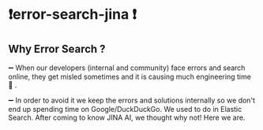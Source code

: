 #  :heavy_exclamation_mark:error-search-jina :heavy_exclamation_mark:

## Why Error Search ?

 :heavy_minus_sign: When our developers (internal and community) face errors and search online, they get misled sometimes and it is causing much engineering time :triumph: .

 :heavy_minus_sign: In order to avoid it we keep the errors and solutions internally so we don't end up spending time on Google/DuckDuckGo.
We used to do in Elastic Search. After coming to know JINA AI, we thought why not! Here we are.
